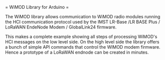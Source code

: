 = WiMOD Library for Arduino =

The WiMOD library allows communication to WiMOD radio modules running the
HCI communication protocol used by the IMST LR-Base /LR BASE Plus /
 LoRaWAN EndeNode Modem / GlobalLink24 firmware.

This makes a complete example showing all steps of processing WiMOD's HCI 
messages on the low level side. On the high level side the library offers a 
bunch of simple API commands that control the WIMOD modem firmware. Hence a 
prototype of a LoRaWAN endnode can be created in minutes.